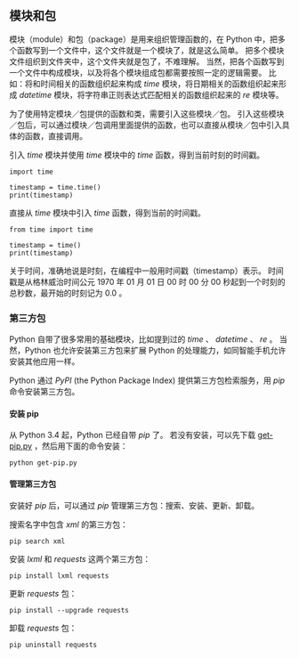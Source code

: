 ## 模块和包 ##
模块（module）和包（package）是用来组织管理函数的，在 Python 中，把多个函数写到一个文件中，这个文件就是一个模块了，就是这么简单。
把多个模块文件组织到文件夹中，这个文件夹就是包了，不难理解。
当然，把各个函数写到一个文件中构成模块，以及将各个模块组成包都需要按照一定的逻辑需要。
比如：将和时间相关的函数组织起来构成 _time_ 模块，将日期相关的函数组织起来形成 _datetime_ 模块，将字符串正则表达式匹配相关的函数组织起来的 _re_ 模块等。

为了使用特定模块／包提供的函数和类，需要引入这些模块／包。
引入这些模块／包后，可以通过模块／包调用里面提供的函数，也可以直接从模块／包中引入具体的函数，直接调用。

引入 _time_ 模块并使用 _time_ 模块中的 _time_ 函数，得到当前时刻的时间戳。

```
import time

timestamp = time.time()
print(timestamp)
```

直接从 _time_ 模块中引入 _time_ 函数，得到当前的时间戳。

```
from time import time

timestamp = time()
print(timestamp)
```


关于时间，准确地说是时刻，在编程中一般用时间戳（timestamp）表示。
时间戳是从格林威治时间公元 1970 年 01 月 01 日 00 时 00 分 00 秒起到一个时刻的总秒数，最开始的时刻记为 0.0 。

### 第三方包 ###
Python 自带了很多常用的基础模块，比如提到过的 _time_ 、 _datetime_ 、 _re_ 。
当然，Python 也允许安装第三方包来扩展 Python 的处理能力，如同智能手机允许安装其他应用一样。

Python 通过 _PyPI_ (the Python Package Index) 提供第三方包检索服务，用 _pip_ 命令安装第三方包。

#### 安装 pip ####
从 Python 3.4 起，Python 已经自带 _pip_ 了。
若没有安装，可以先下载 [get-pip.py](https://bootstrap.pypa.io/get-pip.py) ，然后用下面的命令安装：

```
python get-pip.py
```

#### 管理第三方包 ####
安装好 _pip_ 后，可以通过 _pip_ 管理第三方包：搜索、安装、更新、卸载。

搜索名字中包含 _xml_ 的第三方包：

````
pip search xml
````

安装 _lxml_ 和 _requests_ 这两个第三方包：

```
pip install lxml requests
```

更新 _requests_ 包：

```
pip install --upgrade requests
```

卸载 _requests_ 包：

```
pip uninstall requests
```
